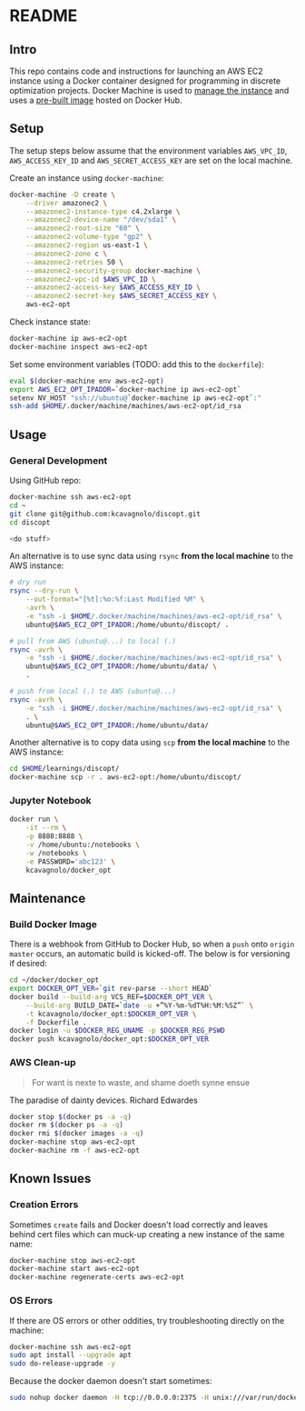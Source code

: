 # README

## Intro

This repo contains code and instructions for launching an AWS EC2 instance using a Docker container designed for programming in discrete optimization projects. Docker Machine is used to [manage the instance](https://docs.docker.com/machine/examples/aws/) and uses a [pre-built image](https://hub.docker.com/r/kcavagnolo/docker_opt/) hosted on Docker Hub.

## Setup

The setup steps below assume that the environment variables `AWS_VPC_ID`, `AWS_ACCESS_KEY_ID` and `AWS_SECRET_ACCESS_KEY` are set on the local machine.

Create an instance using `docker-machine`:

```bash
docker-machine -D create \
    --driver amazonec2 \
    --amazonec2-instance-type c4.2xlarge \
    --amazonec2-device-name "/dev/sda1" \
    --amazonec2-root-size "60" \
    --amazonec2-volume-type "gp2" \
    --amazonec2-region us-east-1 \
    --amazonec2-zone c \
    --amazonec2-retries 50 \
    --amazonec2-security-group docker-machine \
    --amazonec2-vpc-id $AWS_VPC_ID \
    --amazonec2-access-key $AWS_ACCESS_KEY_ID \
    --amazonec2-secret-key $AWS_SECRET_ACCESS_KEY \
    aws-ec2-opt
```

Check instance state:

```bash
docker-machine ip aws-ec2-opt
docker-machine inspect aws-ec2-opt
```

Set some environment variables (TODO: add this to the `dockerfile`):

```bash
eval $(docker-machine env aws-ec2-opt)
export AWS_EC2_OPT_IPADDR=`docker-machine ip aws-ec2-opt`
setenv NV_HOST "ssh://ubuntu@`docker-machine ip aws-ec2-opt`:"
ssh-add $HOME/.docker/machine/machines/aws-ec2-opt/id_rsa
```

## Usage

### General Development

Using GitHub repo:

```bash
docker-machine ssh aws-ec2-opt
cd ~
git clone git@github.com:kcavagnolo/discopt.git
cd discopt

<do stuff>
```

An alternative is to use sync data using `rsync` **from the local machine** to the AWS instance:

```bash
# dry run
rsync --dry-run \
    --out-format="[%t]:%o:%f:Last Modified %M" \
    -avrh \
    -e "ssh -i $HOME/.docker/machine/machines/aws-ec2-opt/id_rsa" \
    ubuntu@$AWS_EC2_OPT_IPADDR:/home/ubuntu/discopt/ .

# pull from AWS (ubuntu@...) to local (.)
rsync -avrh \
    -e "ssh -i $HOME/.docker/machine/machines/aws-ec2-opt/id_rsa" \
    ubuntu@$AWS_EC2_OPT_IPADDR:/home/ubuntu/data/ \
    .

# push from local (.) to AWS (ubuntu@...)
rsync -avrh \
    -e "ssh -i $HOME/.docker/machine/machines/aws-ec2-opt/id_rsa" \
    . \
    ubuntu@$AWS_EC2_OPT_IPADDR:/home/ubuntu/data/
```

Another alternative is to copy data using `scp` **from the local machine** to the AWS instance:

```bash
cd $HOME/learnings/discopt/
docker-machine scp -r . aws-ec2-opt:/home/ubuntu/discopt/
```

### Jupyter Notebook

```bash
docker run \
    -it --rm \
    -p 8888:8888 \
    -v /home/ubuntu:/notebooks \
    -w /notebooks \
    -e PASSWORD='abc123' \
    kcavagnolo/docker_opt
```

## Maintenance

### Build Docker Image

There is a webhook from GitHub to Docker Hub, so when a `push` onto `origin master` occurs, an automatic build is kicked-off. The below is for versioning if desired:

```bash
cd ~/docker/docker_opt
export DOCKER_OPT_VER=`git rev-parse --short HEAD`
docker build --build-arg VCS_REF=$DOCKER_OPT_VER \
    --build-arg BUILD_DATE=`date -u +”%Y-%m-%dT%H:%M:%SZ”` \
    -t kcavagnolo/docker_opt:$DOCKER_OPT_VER \
    -f Dockerfile .
docker login -u $DOCKER_REG_UNAME -p $DOCKER_REG_PSWD
docker push kcavagnolo/docker_opt:$DOCKER_OPT_VER
```

### AWS Clean-up

> For want is nexte to waste, and shame doeth synne ensue

The paradise of dainty devices. Richard Edwardes

```bash
docker stop $(docker ps -a -q)
docker rm $(docker ps -a -q)
docker rmi $(docker images -a -q)
docker-machine stop aws-ec2-opt
docker-machine rm -f aws-ec2-opt
```

## Known Issues

### Creation Errors

Sometimes `create` fails and Docker doesn't load correctly and leaves behind cert files which can muck-up creating a new instance of the same name:

```bash
docker-machine stop aws-ec2-opt
docker-machine start aws-ec2-opt
docker-machine regenerate-certs aws-ec2-opt
```

### OS Errors

If there are OS errors or other oddities, try troubleshooting directly on the machine:

```bash
docker-machine ssh aws-ec2-opt
sudo apt install --upgrade apt
sudo do-release-upgrade -y
```

Because the docker daemon doesn't start sometimes:

```bash
sudo nohup docker daemon -H tcp://0.0.0.0:2375 -H unix:///var/run/docker.sock &
```
